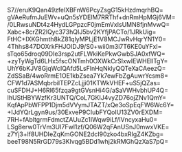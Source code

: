 S7//eruK9Qan49zfelXBFnW6PcyZsgG15kHzdmqrhBQ=
gVAeRufmJuEWv+uQn5sYDElM7RRThf+dnRmHpMGj6VM=
/0LRwsuNDt4z4HydLGPpzcF0jmEmVxIsUMN8fjnMvwQ=
Xabc+8crZR2lQyc373hQIJ5bv2KYfjPACTo/1JRkUig=
FtHC+IXKGhmth8kZ81qlyMPLjE1V8MCJwRvHqrYN1Y0=
4Thhs847DOXrkFHJOIDJ9/S0+wii0m3i7T6KE0uYFxI=
sTqo65droq09DIe3rsp2utFLWkiKePkwGwbSJA0xfWQ=
+zyTyWgTd6LHx5fscONTmh0OXWkCrSIxwIEWHEllTgY=
UhY6bKJV8GjqWcIQAfd5LsFlnHqNklyQQTeXaCAeezQ=
ZdSSaB/4woRrmE1OE1kbZsea7Yk7ewFbZgAuwrYcsm8=
CFW1d7ASMqbrbiITEPZcLjji01KTWkVHEF+uS5jQZas=
cuSFDHJ+H6Rl65fzqa9gtGVsnHi4G/aSaVWHvbhUP4Q=
IhUStHBYWzfKr3UNTQ/CoL7GKIJ4vyZD76ojZNv1QmY=
KqfApPbWFPP1Djm5dVVymJTAZT/xQe3oSpEqFW6Wc6Y=
+IJdYQrLgyn9us/30ExveP9CIubFYQoIU13ZV0rEXDM=
7RH+fAbltgrmFdmctZAUuZc1IWqw9iLf/lVncyxaHu0=
LSg8erw0TrVm3UI7Fwl1zf/Q06W2qFAnUSnJ0mwxVKE=
z7Yj3+lf8UHDIeZqKmGONE2dcI90zko4bxRIgZ4KZbg=
beeT98N5RrGD79s3Klvqg5BDd1whj2kRMGhQzXaS7pQ=
